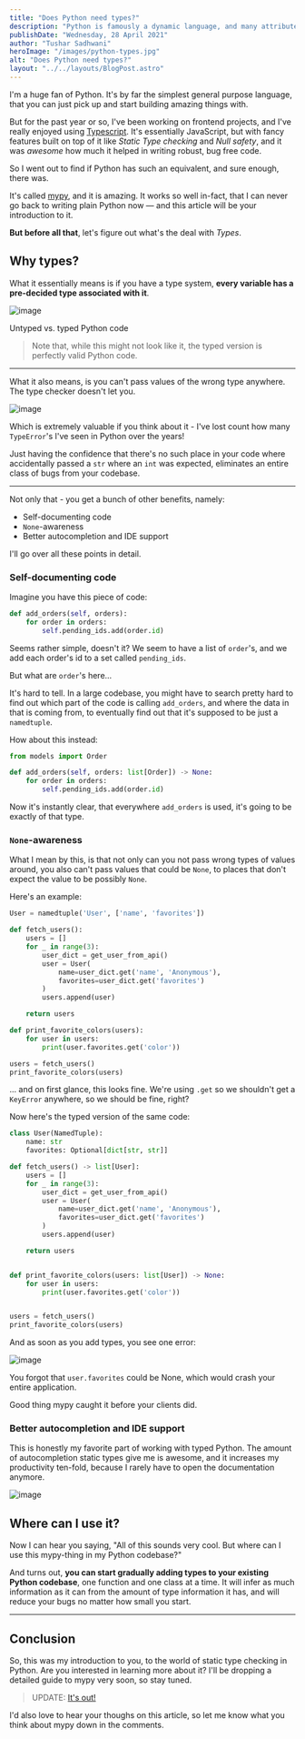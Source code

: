 ```yaml
---
title: "Does Python need types?"
description: "Python is famously a dynamic language, and many attribute its success to its dynamically typed nature. But is that really all there is to it?"
publishDate: "Wednesday, 28 April 2021"
author: "Tushar Sadhwani"
heroImage: "/images/python-types.jpg"
alt: "Does Python need types?"
layout: "../../layouts/BlogPost.astro"
---
```


I'm a huge fan of Python. It's by far the simplest general purpose language, that you can just pick up and start building amazing things with.

But for the past year or so, I've been working on frontend projects, and I've really enjoyed using [Typescript](https://www.typescriptlang.org). It's essentially JavaScript, but with fancy features built on top of it like _Static Type checking_ and _Null safety_, and it was _awesome_ how much it helped in writing robust, bug free code.

So I went out to find if Python has such an equivalent, and sure enough, there was.

It's called [mypy](https://mypy-lang.org), and it is amazing. It works so well in-fact, that I can never go back to writing plain Python now — and this article will be your introduction to it.

**But before all that**, let's figure out what's the deal with _Types_.

## Why types?

What it essentially means is if you have a type system, **every variable has a pre-decided type associated with it**.

![image](https://dev-to-uploads.s3.amazonaws.com/uploads/articles/fdmzm8gner72499j5i3h.png)

<figcaption>Untyped vs. typed Python code</figcaption>

> Note that, while this might not look like it, the typed version is perfectly valid Python code.

---

What it also means, is you can't pass values of the wrong type anywhere. The type checker doesn't let you.

![image](https://dev-to-uploads.s3.amazonaws.com/uploads/articles/cgam11h9xoxqyhizstw2.png)

Which is extremely valuable if you think about it - I've lost count how many `TypeError`'s I've seen in Python over the years!

Just having the confidence that there's no such place in your code where accidentally passed a `str` where an `int` was expected, eliminates an entire class of bugs from your codebase.

---

Not only that - you get a bunch of other benefits, namely:

- Self-documenting code
- `None`-awareness
- Better autocompletion and IDE support

I'll go over all these points in detail.

### Self-documenting code

Imagine you have this piece of code:

```python
def add_orders(self, orders):
    for order in orders:
        self.pending_ids.add(order.id)
```

Seems rather simple, doesn't it? We seem to have a list of `order`'s, and we add each order's id to a set called `pending_ids`.

But what are `order`'s here...

It's hard to tell. In a large codebase, you might have to search pretty hard to find out which part of the code is calling `add_orders`, and where the data in that is coming from, to eventually find out that it's supposed to be just a `namedtuple`.

How about this instead:

```python
from models import Order

def add_orders(self, orders: list[Order]) -> None:
    for order in orders:
        self.pending_ids.add(order.id)
```

Now it's instantly clear, that everywhere `add_orders` is used, it's going to be exactly of that type.

### `None`-awareness

What I mean by this, is that not only can you not pass wrong types of values around, you also can't pass values that could be `None`, to places that don't expect the value to be possibly `None`.

Here's an example:

```python
User = namedtuple('User', ['name', 'favorites'])

def fetch_users():
    users = []
    for _ in range(3):
        user_dict = get_user_from_api()
        user = User(
            name=user_dict.get('name', 'Anonymous'),
            favorites=user_dict.get('favorites')
        )
        users.append(user)

    return users

def print_favorite_colors(users):
    for user in users:
        print(user.favorites.get('color'))

users = fetch_users()
print_favorite_colors(users)
```

... and on first glance, this looks fine. We're using `.get` so we shouldn't get a `KeyError` anywhere, so we should be fine, right?

Now here's the typed version of the same code:

```python
class User(NamedTuple):
    name: str
    favorites: Optional[dict[str, str]]

def fetch_users() -> list[User]:
    users = []
    for _ in range(3):
        user_dict = get_user_from_api()
        user = User(
            name=user_dict.get('name', 'Anonymous'),
            favorites=user_dict.get('favorites')
        )
        users.append(user)

    return users


def print_favorite_colors(users: list[User]) -> None:
    for user in users:
        print(user.favorites.get('color'))


users = fetch_users()
print_favorite_colors(users)
```

And as soon as you add types, you see one error:

![image](https://dev-to-uploads.s3.amazonaws.com/uploads/articles/fcmm87dc0gdnwr7k45j1.png)

You forgot that `user.favorites` could be None, which would crash your entire application.

Good thing mypy caught it before your clients did.

### Better autocompletion and IDE support

This is honestly my favorite part of working with typed Python. The amount of autocompletion static types give me is awesome, and it increases my productivity ten-fold, because I rarely have to open the documentation anymore.

![image](https://dev-to-uploads.s3.amazonaws.com/uploads/articles/af50k2xhu0n7oz5w3f83.png)

## Where can I use it?

Now I can hear you saying, "All of this sounds very cool. But where can I use this mypy-thing in my Python codebase?"

And turns out, **you can start gradually adding types to your existing Python codebase**, one function and one class at a time. It will infer as much information as it can from the amount of type information it has, and will reduce your bugs no matter how small you start.

---

## Conclusion

So, this was my introduction to you, to the world of static type checking in Python. Are you interested in learning more about it? I'll be dropping a detailed guide to mypy very soon, so stay tuned.

> UPDATE: [It's out!](/post/mypy-guide)

I'd also love to hear your thoughs on this article, so let me know what you think about mypy down in the comments.
